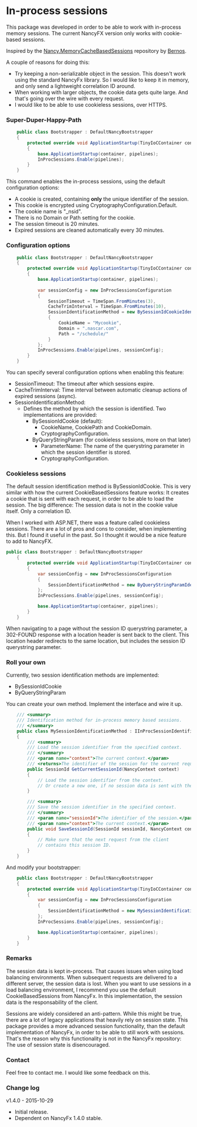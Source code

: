 # In-process sessions

This package was developed in order to be able to work with in-process memory sessions. The current NancyFX version only works with cookie-based sessions.

Inspired by the [Nancy.MemoryCacheBasedSessions](https://www.nuget.org/packages/Nancy.MemoryCacheBasedSessions/) repository by [Bernos](https://www.nuget.org/profiles/bernos).

A couple of reasons for doing this:
- Try keeping a non-serializable object in the session. This doesn't work using the standard NancyFx library. So I would like to keep it in memory, and only send a lightweight correlation ID around.
- When working with larger objects, the cookie data gets quite large. And that's going over the wire with every request. 
- I would like to be able to use cookieless sessions, over HTTPS.

### Super-Duper-Happy-Path

```cs
    public class Bootstrapper : DefaultNancyBootstrapper
    {
        protected override void ApplicationStartup(TinyIoCContainer container, IPipelines pipelines)
        {
            base.ApplicationStartup(container, pipelines);
            InProcSessions.Enable(pipelines);
        }
    }
```
This command enables the in-process sessions, using the default configuration options:
- A cookie is created, containing **only** the unique identifier of the session.
- This cookie is encrypted using CryptographyConfiguration.Default.
- The cookie name is "_nsid".
- There is no Domain or Path setting for the cookie.
- The session timeout is 20 minutes.
- Expired sessions are cleaned automatically every 30 minutes.

### Configuration options
```cs
    public class Bootstrapper : DefaultNancyBootstrapper
    {
        protected override void ApplicationStartup(TinyIoCContainer container, IPipelines pipelines)
        {
            base.ApplicationStartup(container, pipelines);
            
            var sessionConfig = new InProcSessionsConfiguration
            {
                SessionTimeout = TimeSpan.FromMinutes(3),
                CacheTrimInterval = TimeSpan.FromMinutes(10),
                SessionIdentificationMethod = new BySessionIdCookieIdentificationMethod(CryptographyConfiguration.NoEncryption)
                {
                    CookieName = "Mycookie",
                    Domain = ".nascar.com",
                    Path = "/schedule/"
                }
            };
            InProcSessions.Enable(pipelines, sessionConfig);
        }
    }
```

You can specify several configuration options when enabling this feature:
- SessionTimeout: The timeout after which sessions expire.
- CacheTrimInterval: Time interval between automatic cleanup actions of expired sessions (async).
- SessionIdentificationMethod:
  - Defines the method by which the session is identified. Two implementations are provided:
    - BySessionIdCookie (default):
      - CookieName, CookiePath and CookieDomain.
      - CryptographyConfiguration.
    - ByQueryStringParam (for cookieless sessions, more on that later)
      - ParameterName: The name of the querystring parameter in which the session identifier is stored. 
      - CryptographyConfiguration.

### Cookieless sessions
The default session identification method is BySessionIdCookie. This is very similar with how the current CookieBasedSessions feature works: It creates a cookie that is sent with each request, in order to be able to load the session.
The big difference: The session data is not in the cookie value itself. Only a correlation ID.

When I worked with ASP.NET, there was a feature called cookieless sessions. There are a lot of pros and cons to consider, when implementing this. But I found it useful in the past. So I thought it would be a nice feature to add to NancyFX.

```cs
public class Bootstrapper : DefaultNancyBootstrapper
    {
        protected override void ApplicationStartup(TinyIoCContainer container, IPipelines pipelines)
        {
            var sessionConfig = new InProcSessionsConfiguration
            {
                SessionIdentificationMethod = new ByQueryStringParamIdentificationMethod(CryptographyConfiguration.Default)
            };
            InProcSessions.Enable(pipelines, sessionConfig);

            base.ApplicationStartup(container, pipelines);
        }
    }
```

When navigating to a page without the session ID querystring parameter, a 302-FOUND response with a location header is sent back to the client. This location header redirects to the same location, but includes the session ID querystring parameter.

### Roll your own
Currently, two session identification methods are implemented:
- BySessionIdCookie
- ByQueryStringParam

You can create your own method. Implement the interface and wire it up.

```cs
    /// <summary>
    /// Identification method for in-process memory based sessions.
    /// </summary>
    public class MySessionIdentificationMethod : IInProcSessionIdentificationMethod
    {
        /// <summary>
        /// Load the session identifier from the specified context.
        /// </summary>
        /// <param name="context">The current context.</param>
        /// <returns>The identifier of the session for the current request.</returns>
        public SessionId GetCurrentSessionId(NancyContext context)
        {
            // Load the session identifier from the context.
            // Or create a new one, if no session data is sent with the request.
        }

        /// <summary>
        /// Save the session identifier in the specified context.
        /// </summary>
        /// <param name="sessionId">The identifier of the session.</param>
        /// <param name="context">The current context.</param>
        public void SaveSessionId(SessionId sessionId, NancyContext context)
        {
            // Make sure that the next request from the client
            // contains this session ID.
        }
    }
```

And modify your bootstrapper:
```cs
    public class Bootstrapper : DefaultNancyBootstrapper
    {
        protected override void ApplicationStartup(TinyIoCContainer container, IPipelines pipelines)
        {
            var sessionConfig = new InProcSessionsConfiguration
            {
                SessionIdentificationMethod = new MySessionIdentificationMethod()
            };
            InProcSessions.Enable(pipelines, sessionConfig);

            base.ApplicationStartup(container, pipelines);
        }
    }
```

### Remarks
The session data is kept in-process. That causes issues when using load balancing environments. When subsequent requests are delivered to a different server, the session data is lost. When you want to use sessions in a load balancing environment, I recommend you use the default CookieBasedSessions from NancyFx. In this implementation, the session data is the responsability of the client.

Sessions are widely considered an anti-pattern. While this might be true, there are a lot of legacy applications that heavily rely on session state. This package provides a more advanced session functionality, than the default implementation of NancyFx, in order to be able to still work with sessions. That's the reason why this functionality is not in the NancyFx repository: The use of session state is disencouraged.

### Contact
Feel free to contact me. I would like some feedback on this.

### Change log
v1.4.0 - 2015-10-29
- Initial release.
- Dependent on NancyFx 1.4.0 stable.